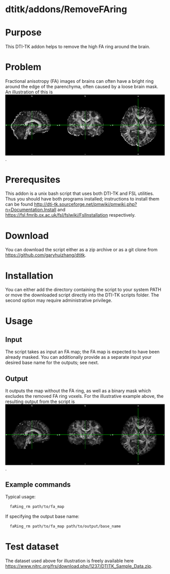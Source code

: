 # dtitk/addons/RemoveFAring

# Purpose

This DTI-TK addon helps to remove the high FA ring around the brain.

# Problem

Fractional anisotropy (FA) images of brains can often have a bright ring around the edge of the parenchyma, often caused by a loose brain mask. An illustration of this is ![FA map with a bright ring](demo/high_fa_ring.png).

# Prerequsites

This addon is a unix bash script that uses both DTI-TK and FSL utilities. Thus you should have both programs installed; instructions to install them can be found http://dti-tk.sourceforge.net/pmwiki/pmwiki.php?n=Documentation.Install and https://fsl.fmrib.ox.ac.uk/fsl/fslwiki/FslInstallation respectively.

# Download

You can download the script either as a zip archive or as a git clone from https://github.com/garyhuizhang/dtitk.

# Installation

You can either add the directory containing the script to your system PATH or move the downloaded script directly into the DTI-TK scripts folder. The second option may require administrative privilege.

# Usage

## Input

The script takes as input an FA map; the FA map is expected to have been already masked. You can additionally provide as a separate input your desired base name for the outputs; see next.

## Output

It outputs the map without the FA ring, as well as a binary mask which excludes the removed FA ring voxels. For the illustrative example above, the resulting output from the script is ![FA map without a bright ring](demo/high_fa_ring_removed.png).

## Example commands

Typical usage:

```bash
  faRing_rm path/to/fa_map
```

If specifying the output base name:

```bash
  faRing_rm path/to/fa_map path/to/output/base_name
```

# Test dataset

The dataset used above for illustration is freely available here https://www.nitrc.org/frs/download.php/1237/DTITK_Sample_Data.zip.
